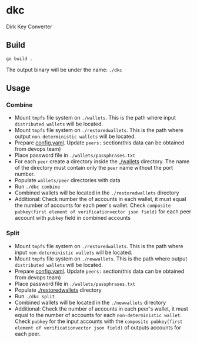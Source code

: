 # dkc
Dirk Key Converter

## Build
```
go build .
```
The output binary will be under the name: `./dkc`

## Usage
### Combine
- Mount `tmpfs` file system on `./wallets`. This is the path where input `distributed wallets` will be located.
- Mount `tmpfs` file system on `./restoredwallets`. This is the path where output `non-deterministic wallets` will be located.
- Prepare [config.yaml](./config.yaml). Update `peers:` section(this data can be obtained from devops team)
- Place password file in `./wallets/passphrases.txt`
- For each `peer` create a directory inside the [./wallets](./wallets) directory. The name of the directory must contain only the `peer` name without the port number.
- Populate `wallets/peer` directories with data
- Run `./dkc combine`
- Combined wallets will be located in the `./restoredwallets` directory
- Additional:
    Check number the of accounts in each wallet, it must equal the number of accounts for each peer's wallet.
    Check `composite pubkey(first element of verificationvector json field)` for each peer account with `pubkey` field in combined accounts

### Split
- Mount `tmpfs` file system on `./restoredwallets`. This is the path where input `non-deterministic wallets` will be located.
- Mount `tmpfs` file system on `./newwallets`. This is the path where output `distributed wallets` will be located.
- Prepare [config.yaml](./config.yaml). Update `peers:` section(this data can be obtained from devops team)
- Place password file in `./wallets/passphrases.txt`
- Populate [./restoredwallets](./restoredwallets) directory
- Run `./dkc split`
- Combined wallets will be located in the `./newwallets` directory
- Additional:
    Check the number of accounts in each peer's wallet, it must equal to the number of accounts for each `non-deterministic wallet`.
    Check `pubkey` for the input accounts with the `composite pubkey(first element of verificationvector json field)` of outputs accounts for each peer.

